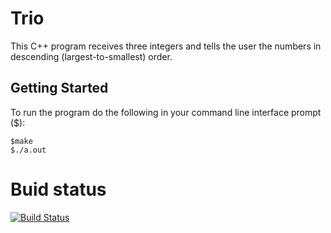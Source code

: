# Trio

This C++ program receives three integers and tells the user the numbers in descending (largest-to-smallest) order.

## Getting Started

To run the program do the following in your command line interface prompt ($):

```
$make
$./a.out
```
# Buid status

[![Build Status](https://travis-ci.org/Smit6/Trio.svg?branch=master)](https://travis-ci.org/Smit6/Trio)
